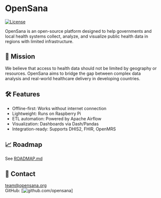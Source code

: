 # OpenSana

[![License](https://img.shields.io/github/license/greggubarev/opensana )](https://opensource.org/licenses/MIT )

OpenSana is an open-source platform designed to help governments and local health systems collect, analyze, and visualize public health data in regions with limited infrastructure.

## 🎯 Mission

We believe that access to health data should not be limited by geography or resources. OpenSana aims to bridge the gap between complex data analysis and real-world healthcare delivery in developing countries.

## 🛠️ Features

- Offline-first: Works without internet connection
- Lightweight: Runs on Raspberry Pi
- ETL automation: Powered by Apache Airflow
- Visualization: Dashboards via Dash/Pandas
- Integration-ready: Supports DHIS2, FHIR, OpenMRS

## 📈 Roadmap

See [ROADMAP.md](ROADMAP.md)

## 💬 Contact

team@opensana.org  
GitHub: [![github.com/opensana](github.com/opensana)]
